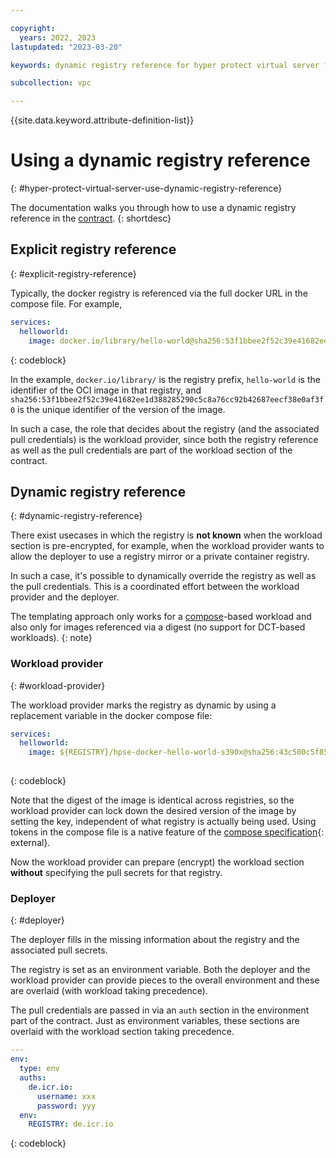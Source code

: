 ```yaml
---

copyright:
  years: 2022, 2023
lastupdated: "2023-03-20"

keywords: dynamic registry reference for hyper protect virtual server for vpc

subcollection: vpc

---
```


{{site.data.keyword.attribute-definition-list}}

# Using a dynamic registry reference
{: #hyper-protect-virtual-server-use-dynamic-registry-reference}

The documentation walks you through how to use a dynamic registry reference in the [contract](/docs/vpc?topic=vpc-about-contract_se).
{: shortdesc}

## Explicit registry reference
{: #explicit-registry-reference}

Typically, the docker registry is referenced via the full docker URL in the compose file. For example,

```yaml
services:
  helloworld:
    image: docker.io/library/hello-world@sha256:53f1bbee2f52c39e41682ee1d388285290c5c8a76cc92b42687eecf38e0af3f0
```
{: codeblock}

In the example, `docker.io/library/` is the registry prefix, `hello-world` is the identifier of the OCI image in that registry, and `sha256:53f1bbee2f52c39e41682ee1d388285290c5c8a76cc92b42687eecf38e0af3f0` is the unique identifier of the version of the image.

In such a case, the role that decides about the registry (and the associated pull credentials) is the workload provider, since both the registry reference as well as the pull credentials are part of the workload section of the contract.

## Dynamic registry reference
{: #dynamic-registry-reference}

There exist usecases in which the registry is **not known** when the workload section is pre-encrypted, for example, when the workload provider wants to allow the deployer to use a registry mirror or a private container registry. 

In such a case, it's possible to dynamically override the registry as well as the pull credentials. This is a coordinated effort between the workload provider and the deployer.

The templating approach only works for a [compose](/docs/vpc?topic=vpc-about-contract_se#hpcr_contract_compose)-based workload and also only for images referenced via a digest (no support for DCT-based workloads).
{: note}

### Workload provider
{: #workload-provider}

The workload provider marks the registry as dynamic by using a replacement variable in the docker compose file:

```yaml
services:
  helloworld:
    image: ${REGISTRY}/hpse-docker-hello-world-s390x@sha256:43c500c5f85fc450060b804851992314778e35cadff03cb63042f593687b7347
    
```
{: codeblock}

Note that the digest of the image is identical across registries, so the workload provider can lock down the desired version of the image by setting the key, independent of what registry is actually being used. Using tokens in the compose file is a native feature of the [compose specification](https://docs.docker.com/compose/compose-file/#interpolation){: external}.

Now the workload provider can prepare (encrypt) the workload section **without** specifying the pull secrets for that registry.

### Deployer
{: #deployer}

The deployer fills in the missing information about the registry and the associated pull secrets.

The registry is set as an environment variable. Both the deployer and the workload provider can provide pieces to the overall environment and these are overlaid (with workload taking precedence).

The pull credentials are passed in via an `auth` section in the environment part of the contract. Just as environment variables, these sections are overlaid with the workload section taking precedence.

```yaml
---
env:
  type: env
  auths:
    de.icr.io:
      username: xxx
      password: yyy
  env:
    REGISTRY: de.icr.io
```
{: codeblock}
